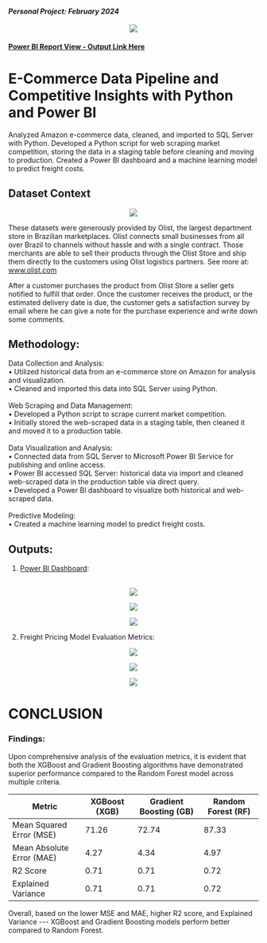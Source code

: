 #### *Personal Project: February 2024*

<p align="center">
<img src="https://github.com/jvenncpe/2024.01_E_Commerce_Data_Pipeline_Market_Insights_with_Python_and_Power_BI/assets/35190918/169ba480-54ea-4d7e-93e0-218e01ca6054"/>
</p>

#### [Power BI Report View - Output Link Here](https://app.powerbi.com/view?r=eyJrIjoiMjkxZWRmMDEtNDJhMC00ZGY3LWEwMWItZDE2OTcxODU5OTRkIiwidCI6IjQwNWNhNjU3LThiNjQtNDAwMy04ZDMyLTkyYWYyZjU5Y2UwNCIsImMiOjEwfQ%3D%3D)

# E-Commerce Data Pipeline and Competitive Insights with Python and Power BI
Analyzed Amazon e-commerce data, cleaned, and imported to SQL Server with Python. Developed a Python script for web scraping market competition, storing the data in a staging table before cleaning and moving to production. Created a Power BI dashboard and a machine learning model to predict freight costs.

## Dataset Context
<p align="center">
<img src="https://github.com/jvenncpe/2024.01_E_Commerce_Data_Pipeline_Market_Insights_with_Python_and_Power_BI/assets/35190918/9568d8d5-ca88-4bed-b4d2-f17cbbce630f"/>
</p>

These datasets were generously provided by Olist, the largest department store in Brazilian marketplaces. Olist connects small businesses from all over Brazil to channels without hassle and with a single contract. Those merchants are able to sell their products through the Olist Store and ship them directly to the customers using Olist logistics partners. See more at: www.olist.com

After a customer purchases the product from Olist Store a seller gets notified to fulfill that order. Once the customer receives the product, or the estimated delivery date is due, the customer gets a satisfaction survey by email where he can give a note for the purchase experience and write down some comments.

## Methodology:
Data Collection and Analysis:
</br>• Utilized historical data from an e-commerce store on Amazon for analysis and visualization.
</br>• Cleaned and imported this data into SQL Server using Python.
</br></br>Web Scraping and Data Management:
</br>• Developed a Python script to scrape current market competition.
</br>• Initially stored the web-scraped data in a staging table, then cleaned it and moved it to a production table.
</br></br>Data Visualization and Analysis:
</br>• Connected data from SQL Server to Microsoft Power BI Service for publishing and online access.
</br>• Power BI accessed SQL Server: historical data via import and cleaned web-scraped data in the production table via direct query.
</br>• Developed a Power BI dashboard to visualize both historical and web-scraped data.
</br></br>Predictive Modeling:
</br>• Created a machine learning model to predict freight costs.

## Outputs:
1. [Power BI Dashboard](https://app.powerbi.com/view?r=eyJrIjoiMjkxZWRmMDEtNDJhMC00ZGY3LWEwMWItZDE2OTcxODU5OTRkIiwidCI6IjQwNWNhNjU3LThiNjQtNDAwMy04ZDMyLTkyYWYyZjU5Y2UwNCIsImMiOjEwfQ%3D%3D): </br></br>
  <p align="center"><img src="https://github.com/jvenncpe/2024.01_E_Commerce_Data_Pipeline_Market_Insights_with_Python_and_Power_BI/assets/35190918/169ba480-54ea-4d7e-93e0-218e01ca6054"/></p>
  <p align="center"><img src="https://github.com/jvenncpe/2024.01_E_Commerce_Data_Pipeline_Market_Insights_with_Python_and_Power_BI/assets/35190918/4705dd46-2da3-4a2c-8523-497224ff00e5"/></p>
  <p align="center"><img src="https://github.com/jvenncpe/2024.01_E_Commerce_Data_Pipeline_Market_Insights_with_Python_and_Power_BI/assets/35190918/2c027e9c-5f4b-4677-a8fc-1cc98ef3dbfb"/></p>

2. Freight Pricing Model Evaluation Metrics:
  <p align="center"><img src="https://github.com/jvenncpe/2024.01_E_Commerce_Data_Pipeline_Market_Insights_with_Python_and_Power_BI/assets/35190918/e2b3948c-4665-480d-81eb-fba4267bcde9"/></p>
  <p align="center"><img src="https://github.com/jvenncpe/2024.01_E_Commerce_Data_Pipeline_Market_Insights_with_Python_and_Power_BI/assets/35190918/375f20b8-f39d-4570-b077-3f3e088b948c"/></p>
  <p align="center"><img src="https://github.com/jvenncpe/2024.01_E_Commerce_Data_Pipeline_Market_Insights_with_Python_and_Power_BI/assets/35190918/66617338-19ef-4af0-8e69-52ad05aaa893"/></p>
  
# CONCLUSION
### Findings:

<p>Upon comprehensive analysis of the evaluation metrics, it is evident that both the XGBoost and Gradient Boosting algorithms have demonstrated superior performance compared to the Random Forest model across multiple criteria.</p>
  
| Metric                   | XGBoost (XGB) | Gradient Boosting (GB) | Random Forest (RF) |
|--------------------------|---------------|-------------------------|--------------------|
| Mean Squared Error (MSE) | 71.26         | 72.74                   | 87.33              |
| Mean Absolute Error (MAE)| 4.27          | 4.34                    | 4.97               |
| R2 Score                  | 0.71          | 0.71                    | 0.72               |
| Explained Variance        | 0.71          | 0.71                    | 0.72               |

<p>Overall, based on the lower MSE and MAE, higher R2 score, and Explained Variance --- XGBoost and Gradient Boosting models perform better compared to Random Forest. </p>

